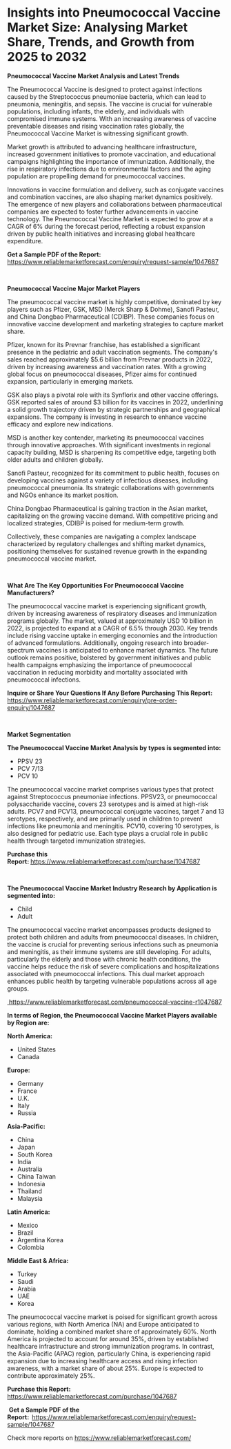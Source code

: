 <p><h1>Insights into Pneumococcal Vaccine Market Size: Analysing Market Share, Trends, and Growth from 2025 to 2032</h1></p><p><strong>Pneumococcal Vaccine Market Analysis and Latest Trends</strong></p>
<p><p>The Pneumococcal Vaccine is designed to protect against infections caused by the Streptococcus pneumoniae bacteria, which can lead to pneumonia, meningitis, and sepsis. The vaccine is crucial for vulnerable populations, including infants, the elderly, and individuals with compromised immune systems. With an increasing awareness of vaccine preventable diseases and rising vaccination rates globally, the Pneumococcal Vaccine Market is witnessing significant growth. </p><p>Market growth is attributed to advancing healthcare infrastructure, increased government initiatives to promote vaccination, and educational campaigns highlighting the importance of immunization. Additionally, the rise in respiratory infections due to environmental factors and the aging population are propelling demand for pneumococcal vaccines. </p><p>Innovations in vaccine formulation and delivery, such as conjugate vaccines and combination vaccines, are also shaping market dynamics positively. The emergence of new players and collaborations between pharmaceutical companies are expected to foster further advancements in vaccine technology. The Pneumococcal Vaccine Market is expected to grow at a CAGR of 6% during the forecast period, reflecting a robust expansion driven by public health initiatives and increasing global healthcare expenditure.</p></p>
<p><strong>Get a Sample PDF of the Report:&nbsp;</strong> <a href="https://www.reliablemarketforecast.com/enquiry/request-sample/1047687?utm_campaign=2886&utm_medium=2&utm_source=Github&utm_content=ia&utm_term=08032025&utm_id=pneumococcal-vaccine">https://www.reliablemarketforecast.com/enquiry/request-sample/1047687</a></p>
<p>&nbsp;</p>
<p><strong>Pneumococcal Vaccine Major Market Players</strong></p>
<p><p>The pneumococcal vaccine market is highly competitive, dominated by key players such as Pfizer, GSK, MSD (Merck Sharp & Dohme), Sanofi Pasteur, and China Dongbao Pharmaceutical (CDIBP). These companies focus on innovative vaccine development and marketing strategies to capture market share.</p><p>Pfizer, known for its Prevnar franchise, has established a significant presence in the pediatric and adult vaccination segments. The company's sales reached approximately $5.6 billion from Prevnar products in 2022, driven by increasing awareness and vaccination rates. With a growing global focus on pneumococcal diseases, Pfizer aims for continued expansion, particularly in emerging markets.</p><p>GSK also plays a pivotal role with its Synflorix and other vaccine offerings. GSK reported sales of around $3 billion for its vaccines in 2022, underlining a solid growth trajectory driven by strategic partnerships and geographical expansions. The company is investing in research to enhance vaccine efficacy and explore new indications.</p><p>MSD is another key contender, marketing its pneumococcal vaccines through innovative approaches. With significant investments in regional capacity building, MSD is sharpening its competitive edge, targeting both older adults and children globally.</p><p>Sanofi Pasteur, recognized for its commitment to public health, focuses on developing vaccines against a variety of infectious diseases, including pneumococcal pneumonia. Its strategic collaborations with governments and NGOs enhance its market position.</p><p>China Dongbao Pharmaceutical is gaining traction in the Asian market, capitalizing on the growing vaccine demand. With competitive pricing and localized strategies, CDIBP is poised for medium-term growth.</p><p>Collectively, these companies are navigating a complex landscape characterized by regulatory challenges and shifting market dynamics, positioning themselves for sustained revenue growth in the expanding pneumococcal vaccine market.</p></p>
<p>&nbsp;</p>
<p><strong>What Are The Key Opportunities For Pneumococcal Vaccine Manufacturers?</strong></p>
<p><p>The pneumococcal vaccine market is experiencing significant growth, driven by increasing awareness of respiratory diseases and immunization programs globally. The market, valued at approximately USD 10 billion in 2022, is projected to expand at a CAGR of 6.5% through 2030. Key trends include rising vaccine uptake in emerging economies and the introduction of advanced formulations. Additionally, ongoing research into broader-spectrum vaccines is anticipated to enhance market dynamics. The future outlook remains positive, bolstered by government initiatives and public health campaigns emphasizing the importance of pneumococcal vaccination in reducing morbidity and mortality associated with pneumococcal infections.</p></p>
<p><strong>Inquire or Share Your Questions If Any Before Purchasing This Report:</strong> <a href="https://www.reliablemarketforecast.com/enquiry/pre-order-enquiry/1047687?utm_campaign=2886&utm_medium=2&utm_source=Github&utm_content=ia&utm_term=08032025&utm_id=pneumococcal-vaccine">https://www.reliablemarketforecast.com/enquiry/pre-order-enquiry/1047687</a></p>
<p>&nbsp;</p>
<p><strong>Market Segmentation</strong></p>
<p><strong>The Pneumococcal Vaccine Market Analysis by types is segmented into:</strong></p>
<p><ul><li>PPSV 23</li><li>PCV 7/13</li><li>PCV 10</li></ul></p>
<p><p>The pneumococcal vaccine market comprises various types that protect against Streptococcus pneumoniae infections. PPSV23, or pneumococcal polysaccharide vaccine, covers 23 serotypes and is aimed at high-risk adults. PCV7 and PCV13, pneumococcal conjugate vaccines, target 7 and 13 serotypes, respectively, and are primarily used in children to prevent infections like pneumonia and meningitis. PCV10, covering 10 serotypes, is also designed for pediatric use. Each type plays a crucial role in public health through targeted immunization strategies.</p></p>
<p><strong>Purchase this Report:&nbsp;</strong><a href="https://www.reliablemarketforecast.com/purchase/1047687?utm_campaign=2886&utm_medium=2&utm_source=Github&utm_content=ia&utm_term=08032025&utm_id=pneumococcal-vaccine">https://www.reliablemarketforecast.com/purchase/1047687</a></p>
<p>&nbsp;</p>
<p><strong>The Pneumococcal Vaccine Market Industry Research by Application is segmented into:</strong></p>
<p><ul><li>Child</li><li>Adult</li></ul></p>
<p><p>The pneumococcal vaccine market encompasses products designed to protect both children and adults from pneumococcal diseases. In children, the vaccine is crucial for preventing serious infections such as pneumonia and meningitis, as their immune systems are still developing. For adults, particularly the elderly and those with chronic health conditions, the vaccine helps reduce the risk of severe complications and hospitalizations associated with pneumococcal infections. This dual market approach enhances public health by targeting vulnerable populations across all age groups.</p></p>
<p><a href="https://www.reliablemarketforecast.com/pneumococcal-vaccine-r1047687?utm_campaign=2886&utm_medium=2&utm_source=Github&utm_content=ia&utm_term=08032025&utm_id=pneumococcal-vaccine">&nbsp;https://www.reliablemarketforecast.com/pneumococcal-vaccine-r1047687</a></p>
<p><strong>In terms of Region, the Pneumococcal Vaccine Market Players available by Region are:</strong></p>
<p>
    <p> <strong> North America: </strong>
        <ul>
            <li>United States</li>
            <li>Canada</li>
        </ul>
        </p> 
    <p> <strong> Europe: </strong>
        <ul>
            <li>Germany</li>
            <li>France</li>
            <li>U.K.</li>
            <li>Italy</li>
            <li>Russia</li>
        </ul>
        </p> 
    <p> <strong> Asia-Pacific: </strong>
        <ul>
            <li>China</li>
            <li>Japan</li>
            <li>South Korea</li>
            <li>India</li>
            <li>Australia</li>
            <li>China Taiwan</li>
            <li>Indonesia</li>
            <li>Thailand</li>
            <li>Malaysia</li>
        </ul>
        </p> 
    <p> <strong> Latin America: </strong>
        <ul>
            <li>Mexico</li>
            <li>Brazil</li>
            <li>Argentina Korea</li>
            <li>Colombia</li>
        </ul>
        </p> 
    <p> <strong> Middle East & Africa: </strong>
        <ul>
            <li>Turkey</li>
            <li>Saudi</li>
            <li>Arabia</li>
            <li>UAE</li>
            <li>Korea</li>
        </ul>
    </p>
    </p>
<p><p>The pneumococcal vaccine market is poised for significant growth across various regions, with North America (NA) and Europe anticipated to dominate, holding a combined market share of approximately 60%. North America is projected to account for around 35%, driven by established healthcare infrastructure and strong immunization programs. In contrast, the Asia-Pacific (APAC) region, particularly China, is experiencing rapid expansion due to increasing healthcare access and rising infection awareness, with a market share of about 25%. Europe is expected to contribute approximately 25%.</p></p>
<p><strong>Purchase this Report: </strong><a href="https://www.reliablemarketforecast.com/purchase/1047687?utm_campaign=2886&utm_medium=2&utm_source=Github&utm_content=ia&utm_term=08032025&utm_id=pneumococcal-vaccine">https://www.reliablemarketforecast.com/purchase/1047687</a></p>
<p>&nbsp;<strong>Get a Sample PDF of the Report:&nbsp;&nbsp;</strong><a href="https://www.reliablemarketforecast.com/enquiry/request-sample/1047687?utm_campaign=2886&utm_medium=2&utm_source=Github&utm_content=ia&utm_term=08032025&utm_id=pneumococcal-vaccine">https://www.reliablemarketforecast.com/enquiry/request-sample/1047687</a></p>
<p><strong></strong></p>
<p>Check more reports on <a href="https://www.reliablemarketforecast.com/?utm_campaign=2886&utm_medium=2&utm_source=Github&utm_content=ia&utm_term=08032025&utm_id=pneumococcal-vaccine">https://www.reliablemarketforecast.com/</a></p>